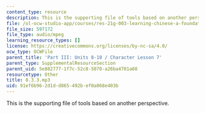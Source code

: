 ```yaml
---
content_type: resource
description: This is the supporting file of tools based on another perspective.
file: /ol-ocw-studio-app/courses/res-21g-003-learning-chinese-a-foundation-course-in-mandarin-spring-2011/91ef6b962d1dd865492bef0a068e403b_8.3.3.mp3
file_size: 597172
file_type: audio/mpeg
learning_resource_types: []
license: https://creativecommons.org/licenses/by-nc-sa/4.0/
ocw_type: OCWFile
parent_title: 'Part III: Units 8-10 / Character Lesson 7'
parent_type: SupplementalResourceSection
parent_uid: 5e882777-1f7c-52c8-5070-a26ba4701a68
resourcetype: Other
title: 8.3.3.mp3
uid: 91ef6b96-2d1d-d865-492b-ef0a068e403b
---
```

This is the supporting file of tools based on another perspective.